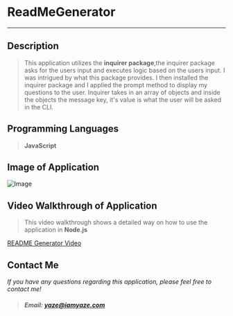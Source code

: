 # ReadMeGenerator
---
## Description

>This application utilizes the **inquirer package**,the inquirer package asks for the users input and executes logic based on the users input. I was intrigued by what this package provides. I then installed the inquirer package and I applied the prompt method to display my questions to the user. Inquirer takes in an array of objects and inside the objects the message key, it's value is what the user will be asked in the CLI.


## Programming Languages
>__JavaScript__

## Image of Application
![Image](Images/questionImage.png)

## Video Walkthrough of Application

>This video walkthrough shows a detailed way on how to use the application in __Node.js__

[README Generator Video](https://www.youtube.com/watch?v=xf9SbybwJA4
"Click Me :)")

## Contact Me

_If you have any questions regarding this application, please feel free to contact me!_

>##### Email: yaze@iamyaze.com
















 
